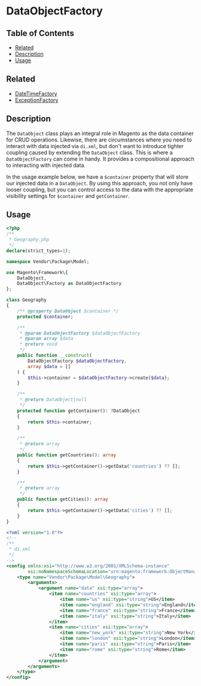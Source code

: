 # DataObjectFactory

## Table of Contents

- [Related](#related)
- [Description](#description)
- [Usage](#usage)

## Related

- [DateTimeFactory](DateTimeFactory.md)
- [ExceptionFactory](ExceptionFactory.md)

## Description

The `DataObject` class plays an integral role in Magento as the data container for
CRUD operations. Likewise, there are circumstances where you need to interact with
data injected via `di.xml`, but don't want to introduce tighter coupling caused by
extending the `DataObject` class. This is where a `DataObjectFactory` can come in
handy. It provides a compositional approach to interacting with injected data.

In the usage example below, we have a `$container` property that will store our
injected data in a `DataObject`. By using this approach, you not only have looser
coupling, but you can control access to the data with the appropriate visibility
settings for `$container` and `getContainer`.

## Usage

```php
<?php
/**
 * Geography.php
 */
declare(strict_types=1);

namespace Vendor\Package\Model;

use Magento\Framework\{
    DataObject,
    DataObject\Factory as DataObjectFactory
};

class Geography
{
    /** @property DataObject $container */
    protected $container;

    /**
     * @param DataObjectFactory $dataObjectFactory
     * @param array $data
     * @return void
     */
    public function __construct(
        DataObjectFactory $dataObjectFactory,
        array $data = []
    ) {
        $this->container = $dataObjectFactory->create($data);
    }

    /**
     * @return DataObject|null
     */
    protected function getContainer(): ?DataObject
    {
        return $this->container;
    }

    /**
     * @return array
     */
    public function getCountries(): array
    {
        return $this->getContainer()->getData('countries') ?? [];
    }

    /**
     * @return array
     */
    public function getCities(): array
    {
        return $this->getContainer()->getData('cities') ?? [];
    }
}
```

```xml
<?xml version="1.0"?>
<!--
/**
 * di.xml
 */
-->
<config xmlns:xsi="http://www.w3.org/2001/XMLSchema-instance"
        xsi:noNamespaceSchemaLocation="urn:magento:framework:ObjectManager/etc/config.xsd">
    <type name="Vendor\Package\Model\Geography">
        <arguments>
            <argument name="data" xsi:type="array">
                <item name="countries" xsi:type="array">
                    <item name="us" xsi:type="string">US</item>
                    <item name="england" xsi:type="string">England</item>
                    <item name="france" xsi:type="string">France</item>
                    <item name="italy" xsi:type="string">Italy</item>
                </item>
                <item name="cities" xsi:type="array">
                    <item name="new_york" xsi:type="string">New York</item>
                    <item name="london" xsi:type="string">London</item>
                    <item name="paris" xsi:type="string">Paris</item>
                    <item name="rome" xsi:type="string">Rome</item>
                </item>
            </argument>
        </arguments>
    </type>
</config>
```
